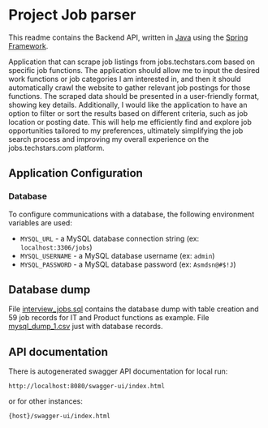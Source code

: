 # Project Job parser

This readme contains the Backend API, written in [Java](https://www.java.com) using the [Spring Framework](https://spring.io).

Application that can scrape job listings from jobs.techstars.com
based on specific job functions. The application should allow me to input the desired work
functions or job categories I am interested in, and then it should automatically crawl the
website to gather relevant job postings for those functions. The scraped data should be
presented in a user-friendly format, showing key details. Additionally, I would like the
application to have an option to filter or sort the results based on different criteria, such as
job location or posting date. This will help me efficiently find and explore job opportunities
tailored to my preferences, ultimately simplifying the job search process and improving my
overall experience on the jobs.techstars.com platform.

## Application Configuration

### Database


To configure communications with a database, the following environment variables are used:

+ `MYSQL_URL` - a MySQL database connection string (ex: `localhost:3306/jobs`)
+ `MYSQL_USERNAME` - a MySQL database username (ex: `admin`)
+ `MYSQL_PASSWORD` - a MySQL database password (ex: `Asmdsn@#$!J`)


## Database dump

File [interview_jobs.sql](interview_jobs.sql) contains the database dump with table creation and 59 job records for IT and Product functions as example.
File [mysql_dump_1.csv](mysql_dump_1.csv) just with database records.

## API documentation

There is autogenerated swagger API documentation for local run:

```
http://localhost:8080/swagger-ui/index.html
```

or for other instances:

```
{host}/swagger-ui/index.html
```